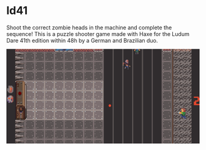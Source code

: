 # ld41
Shoot the correct zombie heads in the machine and complete the sequence! This is a puzzle shooter game made with Haxe for the Ludum Dare 41th edition within 48h by a German and Brazilian duo.

![](res/zombigwa.gif)
